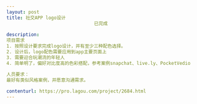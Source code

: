 ```yaml
---                
layout: post       
title: 社交APP logo设计
                                已完成
           
description: 
项目需求
1. 按照设计要求完成logo设计，并有至少三种配色选择。
2. 设计后，logo配色需要应用到app主要页面上
3. 需要迎合玩潮流的年轻人
4. 简单明了，偏好对比度高的色彩搭配，参考案例snapchat、live.ly、PocketVedio

人员要求：
最好有类似风格案例，并愿意沟通需求。
     
contenturl: https://pro.lagou.com/project/2684.html      
---                 
```

